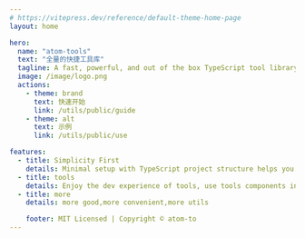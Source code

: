 ```yaml
---
# https://vitepress.dev/reference/default-theme-home-page
layout: home

hero:
  name: "atom-tools"
  text: "全量的快捷工具库"
  tagline: A fast, powerful, and out of the box TypeScript tool library
  image: /image/logo.png
  actions:
    - theme: brand
      text: 快速开始
      link: /utils/public/guide
    - theme: alt
      text: 示例
      link: /utils/public/use

features:
  - title: Simplicity First
    details: Minimal setup with TypeScript project structure helps you focus on use
  - title: tools
    details: Enjoy the dev experience of tools, use tools components in project
  - title: more
    details: more good,more convenient,more utils

    footer: MIT Licensed | Copyright © atom-to
---
```


